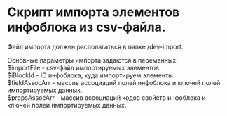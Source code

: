 # Скрипт импорта элементов инфоблока из csv-файла.

Файл импорта должен располагаться в папке /dev-import.

Основные параметры импорта задаются в переменных:<br>
$importFile - csv-файл импортируемых элементов.<br>
$iBlockId - ID инфоблока, куда импортируем элементы.<br>
$fieldAssocArr - массив ассоциаций полей инфоблока и ключей полей импортируемых данных.<br>
$propsAssocArr - массив ассоциаций кодов свойств инфоблока и ключей полей импортируемых данных.
